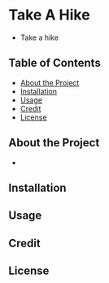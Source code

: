 # Take A Hike

- Take a hike

## Table of Contents
  - [About the Project](#about-the-project)
  - [Installation](#installation)
  - [Usage](#usage)
  - [Credit](#credit)
  - [License](#license)


## About the Project 
 - 


## Installation

## Usage 

## Credit

## License

